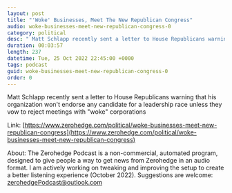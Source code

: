```yaml
---
layout: post
title: "'Woke' Businesses, Meet The New Republican Congress"
audio: woke-businesses-meet-new-republican-congress-0
category: political
desc: " Matt Schlapp recently sent a letter to House Republicans warning that his organization won't endorse any candidate for a leadership race unless they vow to reject meetings with &quot;woke&quot; corporations"
duration: 00:03:57
length: 237
datetime: Tue, 25 Oct 2022 22:45:00 +0000
tags: podcast
guid: woke-businesses-meet-new-republican-congress-0
order: 0
---
```

 Matt Schlapp recently sent a letter to House Republicans warning that his organization won't endorse any candidate for a leadership race unless they vow to reject meetings with &quot;woke&quot; corporations

Link: [https://www.zerohedge.com/political/woke-businesses-meet-new-republican-congress](https://www.zerohedge.com/political/woke-businesses-meet-new-republican-congress)

About: The Zerohedge Podcast is a non-commercial, automated program, designed to give people a way to get news from Zerohedge in an audio format.  I am actively working on tweaking and improving the setup to create a better listening experience (October 2022).  Suggestions are welcome: [zerohedgePodcast@outlook.com](mailto:zerohedgePodcast@outlook.com)
